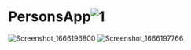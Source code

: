 # PersonsApp![1](https://user-images.githubusercontent.com/101355515/196753456-4bc44ebf-5ef0-48f1-806d-d6228e5cc235.png)
![Screenshot_1666196800](https://user-images.githubusercontent.com/101355515/196753495-92ff916c-22ad-45ef-9749-5c3f6ff8d174.png)
![Screenshot_1666197766](https://user-images.githubusercontent.com/101355515/196753566-985eec6a-f8f2-4600-9622-d61ce088cf40.png)
